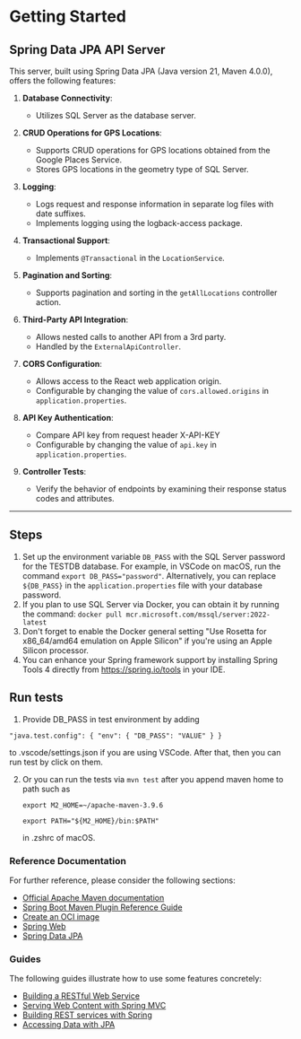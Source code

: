 # Getting Started

## Spring Data JPA API Server

This server, built using Spring Data JPA (Java version 21, Maven 4.0.0), offers the following features:

1. **Database Connectivity**: 
   - Utilizes SQL Server as the database server.

2. **CRUD Operations for GPS Locations**:
   - Supports CRUD operations for GPS locations obtained from the Google Places Service.
   - Stores GPS locations in the geometry type of SQL Server.

3. **Logging**:
   - Logs request and response information in separate log files with date suffixes.
   - Implements logging using the logback-access package.

4. **Transactional Support**:
   - Implements `@Transactional` in the `LocationService`.

5. **Pagination and Sorting**:
   - Supports pagination and sorting in the `getAllLocations` controller action.

6. **Third-Party API Integration**:
   - Allows nested calls to another API from a 3rd party.
   - Handled by the `ExternalApiController`.

7. **CORS Configuration**:
   - Allows access to the React web application origin.
   - Configurable by changing the value of `cors.allowed.origins` in `application.properties`.

8. **API Key Authentication**:
   - Compare API key from request header X-API-KEY
   - Configurable by changing the value of `api.key` in `application.properties`.

8. **Controller Tests**:
   - Verify the behavior of endpoints by examining their response status codes and attributes.

---

## Steps

1. Set up the environment variable `DB_PASS` with the SQL Server password for the TESTDB database. For example, in VSCode on macOS, run the command `export DB_PASS="password"`. Alternatively, you can replace `${DB_PASS}` in the `application.properties` file with your database password.
2. If you plan to use SQL Server via Docker, you can obtain it by running the command: `docker pull mcr.microsoft.com/mssql/server:2022-latest`
3. Don't forget to enable the Docker general setting "Use Rosetta for x86_64/amd64 emulation on Apple Silicon" if you're using an Apple Silicon processor.
4. You can enhance your Spring framework support by installing Spring Tools 4 directly from https://spring.io/tools in your IDE.

## Run tests
1. Provide DB_PASS in test environment by adding

  `"java.test.config": {
    "env": {
      "DB_PASS": "VALUE"
    }
  }`

  to .vscode/settings.json if you are using VSCode.
  After that, then you can run test by click on them.

2. Or you can run the tests via `mvn test` after you append maven home to path such as
   
   `export M2_HOME=~/apache-maven-3.9.6`

   `export PATH="${M2_HOME}/bin:$PATH"`
   
   in .zshrc of macOS.

### Reference Documentation
For further reference, please consider the following sections:

* [Official Apache Maven documentation](https://maven.apache.org/guides/index.html)
* [Spring Boot Maven Plugin Reference Guide](https://docs.spring.io/spring-boot/docs/3.2.5/maven-plugin/reference/html/)
* [Create an OCI image](https://docs.spring.io/spring-boot/docs/3.2.5/maven-plugin/reference/html/#build-image)
* [Spring Web](https://docs.spring.io/spring-boot/docs/3.2.5/reference/htmlsingle/index.html#web)
* [Spring Data JPA](https://docs.spring.io/spring-boot/docs/3.2.5/reference/htmlsingle/index.html#data.sql.jpa-and-spring-data)

### Guides
The following guides illustrate how to use some features concretely:

* [Building a RESTful Web Service](https://spring.io/guides/gs/rest-service/)
* [Serving Web Content with Spring MVC](https://spring.io/guides/gs/serving-web-content/)
* [Building REST services with Spring](https://spring.io/guides/tutorials/rest/)
* [Accessing Data with JPA](https://spring.io/guides/gs/accessing-data-jpa/)
